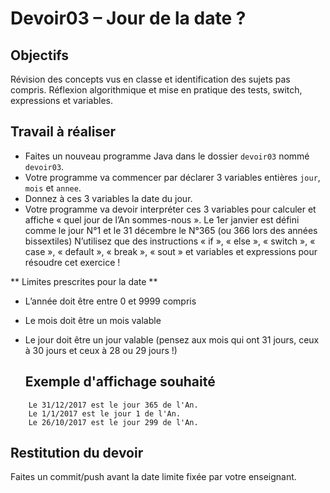 # Devoir03 – Jour de la date ?
## Objectifs
Révision des concepts vus en classe et identification des sujets pas compris. Réflexion algorithmique et mise en pratique des tests, switch, expressions et variables.

## Travail à réaliser
* Faites un nouveau programme Java dans le dossier `devoir03` nommé `devoir03`.
* Votre programme va commencer par déclarer 3 variables entières `jour`, `mois` et `annee`.
* Donnez à ces 3 variables la date du jour.
* Votre programme va devoir interpréter ces 3 variables pour calculer et affiche « quel jour de l’An sommes-nous ». Le 1er janvier est défini comme le jour N°1 et le 31 décembre le N°365 (ou 366 lors des années bissextiles)
N’utilisez que des instructions « if », « else », « switch », « case », « default », « break », « sout » et variables et expressions pour résoudre cet exercice !

** Limites prescrites pour la date **
* L’année doit être entre 0 et 9999 compris
* Le mois doit être un mois valable
* Le jour doit être un jour valable (pensez aux mois qui ont 31 jours, ceux à 30 jours et ceux à 28 ou 29 jours !)

  ## Exemple d'affichage souhaité
```
    Le 31/12/2017 est le jour 365 de l'An.
    Le 1/1/2017 est le jour 1 de l'An.
    Le 26/10/2017 est le jour 299 de l'An.
```

## Restitution du devoir
Faites un commit/push avant la date limite fixée par votre enseignant.
